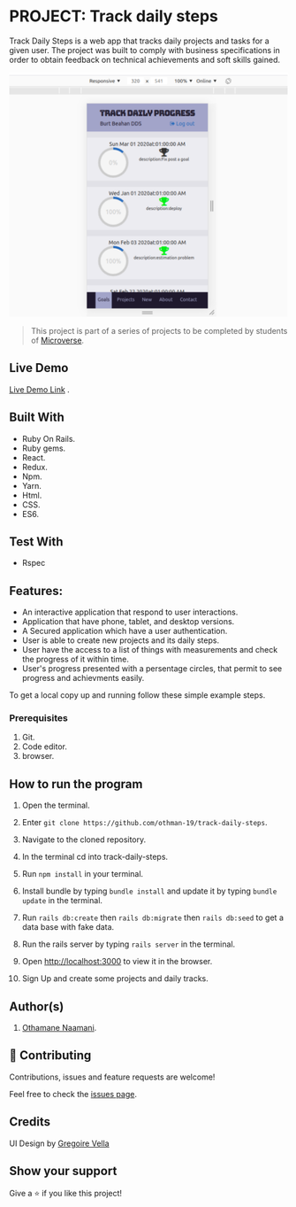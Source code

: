 # PROJECT: Track daily steps
Track Daily Steps is a web app that tracks daily projects and tasks for a given user. The project was built to comply with business specifications in order to obtain feedback on technical achievements and soft skills gained.

![screenshot](./Screenshot.png)

> This project is part of a series of projects to be completed by students of [Microverse](https://www.microverse.org/ 'The Global School for Remote Software Developers!').

## Live Demo

[Live Demo Link](https://track-daily-steps.herokuapp.com/) .

## Built With
- Ruby On Rails.
- Ruby gems.
- React.
- Redux.
- Npm.
- Yarn.
- Html.
- CSS.
- ES6.

## Test With
- Rspec

## Features:
- An interactive application that respond to user interactions.
- Application that have phone, tablet, and desktop versions.
- A Secured application which have a user authentication.
- User is able to create new projects and its daily steps.
- User have the access to a list of things with measurements and check the progress of it within time.
- User's progress presented with a persentage circles, that permit to see progress and achievments easily.

To get a local copy up and running follow these simple example steps.

### Prerequisites

1. Git.
2. Code editor.
3. browser.

## How to run the program

1. Open the terminal.

2. Enter `git clone https://github.com/othman-19/track-daily-steps`.

3. Navigate to the cloned repository.

4. In the terminal cd into track-daily-steps.

5. Run `npm install` in your terminal.

6. Install bundle by typing `bundle install` and update it by typing `bundle update` in the terminal.

7. Run `rails db:create` then `rails db:migrate` then `rails db:seed` to get a data base with fake data.

8. Run the rails server by typing `rails server` in the terminal.

9. Open [http://localhost:3000](http://localhost:3000) to view it in the browser.
10. Sign Up and create some projects and daily tracks.

## Author(s)

1. [Othamane Naamani](https://github.com/othman-19/).

## 🤝 Contributing

Contributions, issues and feature requests are welcome!

Feel free to check the [issues page](issues/).

## Credits
  UI Design by [Gregoire Vella](https://www.behance.net/gregoirevella)
## Show your support

Give a ⭐️ if you like this project!
